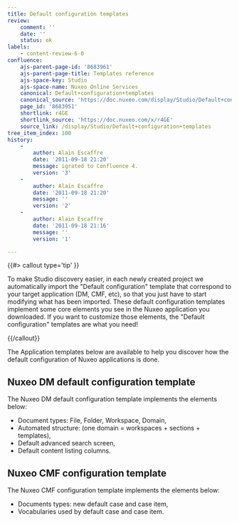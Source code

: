 ```yaml
---
title: Default configuration templates
review:
    comment: ''
    date: ''
    status: ok
labels:
    - content-review-6-0
confluence:
    ajs-parent-page-id: '8683961'
    ajs-parent-page-title: Templates reference
    ajs-space-key: Studio
    ajs-space-name: Nuxeo Online Services
    canonical: Default+configuration+templates
    canonical_source: 'https://doc.nuxeo.com/display/Studio/Default+configuration+templates'
    page_id: '8683951'
    shortlink: r4GE
    shortlink_source: 'https://doc.nuxeo.com/x/r4GE'
    source_link: /display/Studio/Default+configuration+templates
tree_item_index: 100
history:
    -
        author: Alain Escaffre
        date: '2011-09-18 21:20'
        message: igrated to Confluence 4.
        version: '3'
    -
        author: Alain Escaffre
        date: '2011-09-18 21:20'
        message: ''
        version: '2'
    -
        author: Alain Escaffre
        date: '2011-09-18 21:16'
        message: ''
        version: '1'

---
```

{{#> callout type='tip' }}

To make Studio discovery easier, in each newly created project we automatically import the "Default configuration" template that correspond to your target application (DM, CMF, etc), so that you just have to start modifying what has been imported. These default configuration templates implement some core elements you see in the Nuxeo application you downloaded.
If you want to customize those elements, the "Default configuration" templates are what you need!

{{/callout}}

The Application templates below are available to help you discover how the default configuration of Nuxeo applications is done.

## Nuxeo DM default configuration template

The Nuxeo DM default configuration template implements the elements below:

*   Document types: File, Folder, Workspace, Domain,
*   Automated structure: (one domain = workspaces + sections + templates),
*   Default advanced search screen,
*   Default content listing columns.

## Nuxeo CMF configuration template

The Nuxeo CMF configuration template implements the elements below:

*   Documents types: new default case and case item,
*   Vocabularies used by default case and case item.
